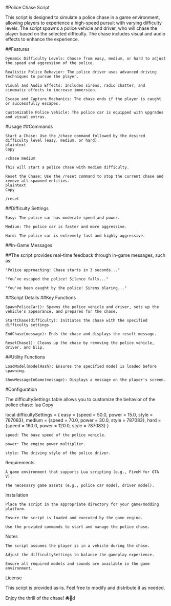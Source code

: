 #Police Chase Script

This script is designed to simulate a police chase in a game environment, allowing players to experience a high-speed pursuit with varying difficulty levels. The script spawns a police vehicle and driver, who will chase the player based on the selected difficulty. The chase includes visual and audio effects to enhance the experience.

##Features

    Dynamic Difficulty Levels: Choose from easy, medium, or hard to adjust the speed and aggression of the police.

    Realistic Police Behavior: The police driver uses advanced driving techniques to pursue the player.

    Visual and Audio Effects: Includes sirens, radio chatter, and cinematic effects to increase immersion.

    Escape and Capture Mechanics: The chase ends if the player is caught or successfully escapes.

    Customizable Police Vehicle: The police car is equipped with upgrades and visual extras.

#Usage
##Commands

    Start a Chase: Use the /chase command followed by the desired difficulty level (easy, medium, or hard).
    plaintext
    Copy

    /chase medium

    This will start a police chase with medium difficulty.

    Reset the Chase: Use the /reset command to stop the current chase and remove all spawned entities.
    plaintext
    Copy

    /reset

##Difficulty Settings

    Easy: The police car has moderate speed and power.

    Medium: The police car is faster and more aggressive.

    Hard: The police car is extremely fast and highly aggressive.

##In-Game Messages

##The script provides real-time feedback through in-game messages, such as:

    "Police approaching! Chase starts in 3 seconds..."

    "You’ve escaped the police! Silence falls..."

    "You've been caught by the police! Sirens blaring..."

##Script Details
##Key Functions

    SpawnPoliceCar(): Spawns the police vehicle and driver, sets up the vehicle's appearance, and prepares for the chase.

    StartChase(difficulty): Initiates the chase with the specified difficulty settings.

    EndChase(message): Ends the chase and displays the result message.

    ResetChase(): Cleans up the chase by removing the police vehicle, driver, and blip.

##Utility Functions

    LoadModel(modelHash): Ensures the specified model is loaded before spawning.

    ShowMessageInGame(message): Displays a message on the player's screen.

#Configuration

The difficultySettings table allows you to customize the behavior of the police chase:
lua
Copy

local difficultySettings = {
    easy = {speed = 50.0, power = 15.0, style = 787083},
    medium = {speed = 70.0, power = 30.0, style = 787083},
    hard = {speed = 160.0, power = 120.0, style = 787083}
}

    speed: The base speed of the police vehicle.

    power: The engine power multiplier.

    style: The driving style of the police driver.

Requirements

    A game environment that supports Lua scripting (e.g., FiveM for GTA V).

    The necessary game assets (e.g., police car model, driver model).

Installation

    Place the script in the appropriate directory for your game/modding platform.

    Ensure the script is loaded and executed by the game engine.

    Use the provided commands to start and manage the police chase.

Notes

    The script assumes the player is in a vehicle during the chase.

    Adjust the difficultySettings to balance the gameplay experience.

    Ensure all required models and sounds are available in the game environment.

License

This script is provided as-is. Feel free to modify and distribute it as needed.

Enjoy the thrill of the chase! 🚔💨d
